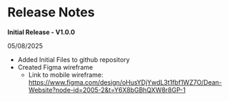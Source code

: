 # Release Notes

**Initial Release - V1.0.0**

05/08/2025
- Added Initial Files to github repository
- Created Figma wireframe
   - Link to mobile wireframe: https://www.figma.com/design/oHusYDjYwdL3t1fbf1WZ7O/Dean-Website?node-id=2005-2&t=Y6X8bGBhQXW8r8GP-1
